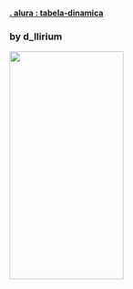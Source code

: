 
####  [. alura : tabela-dinamica](https://cursos.alura.com.br/course/swift-uikit-storyboard/task/61286)

### by d_llirium

<img src="https://github.com/d-llirium/tabela-dinamica/refeicoes/1.png?raw=true" width="200" height="400">

